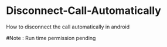 # Disconnect-Call-Automatically
How to disconnect the call automatically in android




#Note : Run time permission pending
